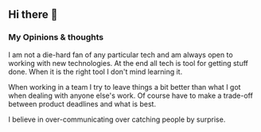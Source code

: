 ## Hi there 👋

### My Opinions & thoughts

I am not a die-hard fan of any particular tech and am always open to working with new technologies. At the end all tech is tool for getting stuff done. When it is the right tool I don't mind learning it.

When working in a team I try to leave things a bit better than what I got when dealing with anyone else's work. Of course have to make a trade-off between product deadlines and what is best.

I believe in over-communicating over catching people by surprise.
